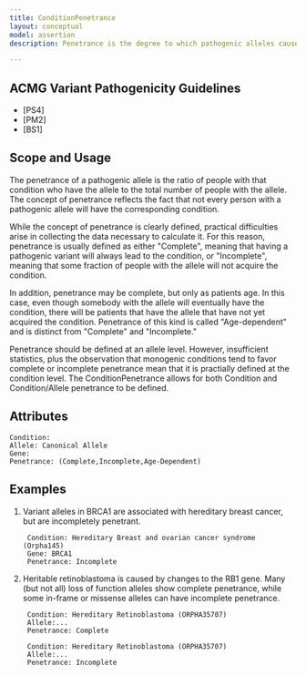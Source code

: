 ```yaml
---
title: ConditionPenetrance
layout: conceptual
model: assertion
description: Penetrance is the degree to which pathogenic alleles cause a condition.

---
```


ACMG Variant Pathogenicity Guidelines
-------------------------------------

* [PS4]
* [PM2]
* [BS1]

Scope and Usage
---------------

The penetrance of a pathogenic allele is the ratio of people with that condition who have the allele to the total number of people with the allele.  The concept of penetrance reflects the fact that not every person with a pathogenic allele will have the corresponding condition.

While the concept of penetrance is clearly defined, practical difficulties arise in collecting the data necessary to calculate it.  For this reason, penetrance is usually defined as either "Complete", meaning that having a pathogenic variant will always lead to the condition, or "Incomplete", meaning that some fraction of people with the allele will not acquire the condition.   

In addition, penetrance may be complete, but only as patients age.  In this case, even though somebody with the allele will eventually have the condition, there will be patients that have the allele that have not yet acquired the condition.  Penetrance of this kind is called "Age-dependent" and is distinct from "Complete" and "Incomplete."

Penetrance should be defined at an allele level.  However, insufficient statistics, plus the observation that monogenic conditions tend to favor complete or incomplete penetrance mean that it is practially defined at the condition level.  The ConditionPenetrance allows for both Condition and Condition/Allele penetrance to be defined.
 
Attributes
----------
	Condition: 
	Allele: Canonical Allele
	Gene: 
	Penetrance: (Complete,Incomplete,Age-Dependent)

Examples
----------------

1. Variant alleles in BRCA1 are associated with hereditary breast cancer, but are incompletely penetrant.

		Condition: Hereditary Breast and ovarian cancer syndrome (Orpha145)
		Gene: BRCA1
		Penetrance: Incomplete

2. Heritable retinoblastoma is caused by changes to the RB1 gene.  Many (but not all) loss of function alleles show complete penetrance, while some in-frame or missense alleles can have incomplete penetrance.

		Condition: Hereditary Retinoblastoma (ORPHA35707)
		Allele:...
		Penetrance: Complete
		
		Condition: Hereditary Retinoblastoma (ORPHA35707)
		Allele:...
		Penetrance: Incomplete
